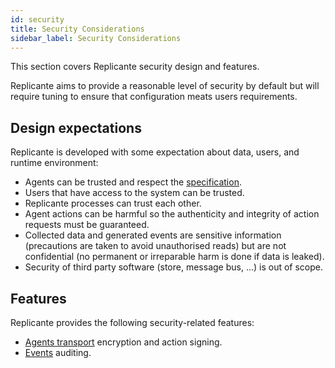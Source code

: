```yaml
---
id: security
title: Security Considerations
sidebar_label: Security Considerations
---
```


This section covers Replicante security design and features.

Replicante aims to provide a reasonable level of security by default but will require tuning
to ensure that configuration meats users requirements.


## Design expectations
Replicante is developed with some expectation about data, users, and runtime environment:

  * Agents can be trusted and respect the [specification](https://www.replicante.io/docs/specs/).
  * Users that have access to the system can be trusted.
  * Replicante processes can trust each other.
  * Agent actions can be harmful so the authenticity and integrity of action requests must be guaranteed.
  * Collected data and generated events are sensitive information (precautions are taken to avoid
    unauthorised reads) but are not confidential (no permanent or irreparable harm is done if data
    is leaked).
  * Security of third party software (store, message bus, ...) is out of scope.


## Features
Replicante provides the following security-related features:

  * [Agents transport](security-transport.md) encryption and action signing.
  * [Events](features-events.md#stream-subscription) auditing.
